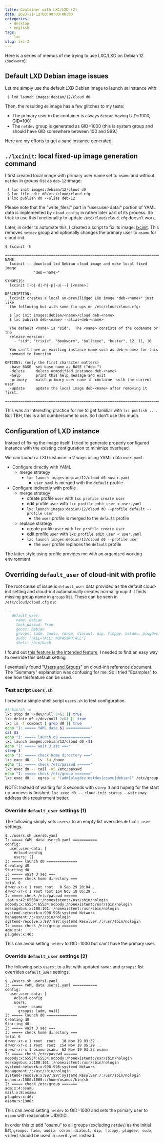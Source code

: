 ```yaml
---
title: Container with LXC/LXD (2)
date: 2023-11-12T00:00:00+00:00
categories:
  - desktop
  - english
tags:
  - lxc
slug: lxc-2
---
```


Here is a series of memos of me trying to use LXC/LXD on Debian 12 (`bookworm`).

## Default LXD Debian image issues

Let me simply use the default LXD Debian image to launch `d0` instance with:

```console
 $ lxd launch images:debian/12/cloud d0
```

Then, the resulting `d0` image has a few glitches to my taste:

* The primary user in the container is always `debian` having UID=1000, GID=1001
* The `netdev` group is generated as GID=1000 (this is system group and should have
  GID somewhere between 100 and 999.)

Here are my efforts to get a sane instance generated.


## `./lxcinit`: local fixed-up image generation command

I first created local image with primary user name set to `osamu` and without
`netdev` in groups-list as `deb-12`-image:

```console
 $ lxc init images:debian/12/cloud d0
 $ lxc file edit d0/etc/cloud/cloud.cfg
 $ lxc publish d0 --alias deb-12
```

Please note that the "write_files:" part in "user.user-data:" portion of YAML
data is implemented by `cloud-config` in rather later part of its process.  So
trick to use this functionality to update `/etc/cloud/cloud.cfg` doesn't work.

Later, in order to automate this, I created a script to fix its image:
[lxcinit](https://github.com/osamuaoki/osamu-utils/blob/main/lxcinit).  This
removes `netdev` group and optionally changes the primary user to `osamu` for
cloud-init.

```console
$ lxcinit -h

=============================================================================
NAME:
  lxcinit -- download lxd Debian cloud image and make local fixed image
             "deb-<name>"

SYNOPSIS:
  lxcinit [-b|-d|-h|-p|-u|--] [<name>]

DESCRIPTION:
  lxcinit creates a local un-previlidged LXD image "deb-<name>" just like
  the following but with some fix-ups on /etc/cloud/cloud.cfg:

  $ lxc init images:debian/<name>/cloud deb-<name>
  $ lxc publish deb-<name> --alias=deb-<name>

  The default <name> is "sid".  The <name> consists of the codename or the
  release version:
    - "sid", "trixie", "bookworm", "bullseye", "buster", 12, 11, 10

  You can't have an existing instance name such as deb-<name> for this
  command to function.

OPTIONS: (only the first character matters)
  -base BASE  set base name as BASE ("deb-")
  -delete     delete unmodified instance deb-<name>
  -help       print this help message and exit
  -primary    match primary user name in container with the current user
  -update     update the local image deb-<name> after removing it first.

=============================================================================
```

This was an interesting practice for me to get familiar with `lxc publish ...`.
But TBH, this is a bit cumbersome to use.  So I don't use this much.

## Configuration of LXD instance

Instead of fixing the image itself, I tried to generate properly configured
instance with the existing configuration to minimize overhead.

We can launch a LXD instance in 2 ways using YAML data `user.yaml`.

* Configure directly with YAML
  * merge strategy
    * `lxc launch images:debian/12/cloud d0 <user.yaml`
      * `user.yaml` is merged with the `default` profile
* Configure indirectly with profile
  * merge strategy
    * create profile `user` with `lxc profile create user`
    * edit profile `user` with `lxc profile edit user < user.yaml`
    * `lxc launch images:debian/12/cloud d0 --profile default --profile user`
      * the `user` profile is merged to the `default` profile
  * replace strategy
    * create profile `user` with `lxc profile create user`
    * edit profile `user` with `lxc profile edit user < user.yaml`
    * `lxc launch images:debian/12/cloud d0 --profile user`
      * the `user` profile replaces the `default` profile

The latter style using profile provides me with an organized working environment.

## Overriding `default_user` of cloud-init with profile

The root cause of issue is `default_user` data provided as the default cloud-init setting and cloud-init automatically creates normal group if it finds missing group name in `groups` list.  These can be seen in `/etc/cloud/cloud.cfg` as:

```yaml
...
   default_user:
     name: debian
     lock_passwd: True
     gecos: Debian
     groups: [adm, audio, cdrom, dialout, dip, floppy, netdev, plugdev, sudo, video]
     sudo: ["ALL=(ALL) NOPASSWD:ALL"]
     shell: /bin/bash
```

I found out [this feature is the intended feature](https://github.com/canonical/cloud-init/issues/4603), I needed to find an easy way
to override this default setting.

I eventually found "[Users and Groups](https://cloudinit.readthedocs.io/en/latest/reference/modules.html#users-and-groups)" on cloud-init reference document. The "Summary" explanation was confusing for me.  So I tried "Examples" to see how thisfeature can be used.

### Test script `users.sh`

I created a simple shell script `users.sh` to test configuration.

```sh
#!/bin/sh -e
lxc stop d0 >/dev/null 2>&1 || true
lxc delete d0 >/dev/null 2>&1 || true
lxc ls -f compact | grep d0 || true
echo "I: ===== YAML data $1 ==========="
cat $1
echo "I: ===== launch d0 =============="
lxc launch images:debian/12/cloud d0 <$1
echo "I: ===== wait 3 sec ==="
sleep 3
echo "I: ===== check home directory ==="
lxc exec d0 -- ls -la /home
echo "I: ===== check /etc/passwd ======"
lxc exec d0 -- tail -n5 /etc/passwd
echo "I: ===== check /etc/group ======="
lxc exec d0 -- egrep -e "(adm|plugdev|netdev|osamu|debian)" /etc/group
```

NOTE: Instead of waiting for 3 seconds with `sleep 3` and hoping for the start
up process is finished, `lxc exec d0 -- cloud-init status --wait` may address
this requirement better.

###  Override `default_user` settings (1)

The following simply sets `users:` to an empty list overrides `default_user`
settings.

```console
$ ./users.sh users0.yaml
I: ===== YAML data users0.yaml ===========
config:
  user.user-data: |
    #cloud-config
    users: []
I: ===== launch d0 ==============
Creating d0
Starting d0
I: ===== wait 3 sec ===
I: ===== check home directory ===
total 0
drwxr-xr-x 1 root root   0 Sep 29 20:04 .
drwxr-xr-x 1 root root 154 Nov 18 05:29 ..
I: ===== check /etc/passwd ======
_apt:x:42:65534::/nonexistent:/usr/sbin/nologin
nobody:x:65534:65534:nobody:/nonexistent:/usr/sbin/nologin
messagebus:x:100:101::/nonexistent:/usr/sbin/nologin
systemd-network:x:998:998:systemd Network Management:/:/usr/sbin/nologin
systemd-resolve:x:997:997:systemd Resolver:/:/usr/sbin/nologin
I: ===== check /etc/group =======
adm:x:4:
plugdev:x:46:
```

This can avoid setting `netdev` to GID=1000 but can't have the primary user.


###  Override `default_user` settings (2)

The following sets `users:` to a list with updated `name:` and `groups:` list
overrides `default_user` settings.

```console
$ ./users.sh users1.yaml
I: ===== YAML data users1.yaml ===========
config:
  user.user-data: |
    #cloud-config
    users:
    - name: osamu
      groups: [adm, mail]
I: ===== launch d0 ==============
Creating d0
Starting d0
I: ===== wait 3 sec ===
I: ===== check home directory ===
total 0
drwxr-xr-x 1 root  root   10 Nov 19 03:32 .
drwxr-xr-x 1 root  root  154 Nov 18 05:29 ..
drwxr-xr-x 1 osamu osamu  62 Nov 19 03:33 osamu
I: ===== check /etc/passwd ======
nobody:x:65534:65534:nobody:/nonexistent:/usr/sbin/nologin
messagebus:x:100:101::/nonexistent:/usr/sbin/nologin
systemd-network:x:998:998:systemd Network Management:/:/usr/sbin/nologin
systemd-resolve:x:997:997:systemd Resolver:/:/usr/sbin/nologin
osamu:x:1000:1000::/home/osamu:/bin/sh
I: ===== check /etc/group =======
adm:x:4:osamu
mail:x:8:osamu
plugdev:x:46:
osamu:x:1000:
```

This can avoid setting `netdev` to GID=1000 and sets the primary user to
`osamu` with reasonable UID/GID..

In order this to add "osamu" to all groups (excluding `netdev`) as the initial
list, `groups: [adm, audio, cdrom, dialout, dip, floppy, plugdev, sudo, video]`
should be used in `user0.yaml` instead.

<!-- vim: set sw=4 sts=4 ai si et tw=79 ft=markdown: -->
